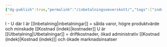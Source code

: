 ```yaml
---
{"dg-publish":true,"permalink":"/inbetalningsoeverskott/","tags":["industriellekonomi"]}
---
```


I - U
där I är [[Inbetalning\|inbetalningar]] = sålda varor, högre produktvärde och minskade [[Kostnad (indek)\|kostnader]]
U är [[Utbetalning\|Utbetalningar]] = driftkostnader, ökad administrativ [[Kostnad (indek)\|Kostnad (indek)]] och ökade marknadsinsatser